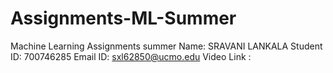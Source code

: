 # Assignments-ML-Summer
Machine Learning Assignments summer
Name: SRAVANI LANKALA
Student ID: 700746285
Email ID: sxl62850@ucmo.edu
Video Link : 
